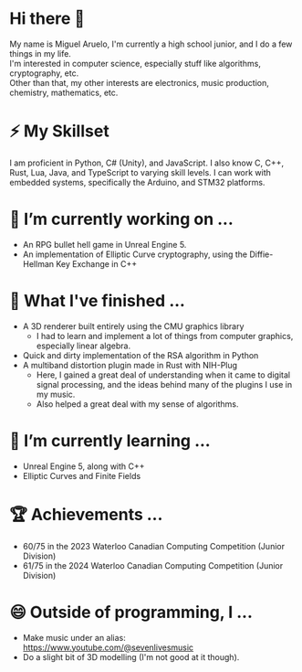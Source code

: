 # Hi there 👋
My name is Miguel Aruelo, I'm currently a high school junior, and I do a few things in my life.<br>
I'm interested in computer science, especially stuff like algorithms, cryptography, etc.<br>
Other than that, my other interests are electronics, music production, chemistry, mathematics, etc.

# ⚡ My Skillset
I am proficient in Python, C# (Unity), and JavaScript.
I also know C, C++, Rust, Lua, Java, and TypeScript to varying skill levels.
I can work with embedded systems, specifically the Arduino, and STM32 platforms.

# 🔭 I’m currently working on ...
- An RPG bullet hell game in Unreal Engine 5.
- An implementation of Elliptic Curve cryptography, using the Diffie-Hellman Key Exchange in C++

# 🤔 What I've finished ...
- A 3D renderer built entirely using the CMU graphics library
  - I had to learn and implement a lot of things from computer graphics, especially linear algebra.
- Quick and dirty implementation of the RSA algorithm in Python
- A multiband distortion plugin made in Rust with NIH-Plug
  - Here, I gained a great deal of understanding when it came to digital signal processing, and the ideas behind many of the plugins I use in my music.
  - Also helped a great deal with my sense of algorithms.

# 🌱 I’m currently learning ...
- Unreal Engine 5, along with C++
- Elliptic Curves and Finite Fields

# 🏆 Achievements ...
- 60/75 in the 2023 Waterloo Canadian Computing Competition (Junior Division)
- 61/75 in the 2024 Waterloo Canadian Computing Competition (Junior Division)

# 😄 Outside of programming, I ...
- Make music under an alias: https://www.youtube.com/@sevenlivesmusic
- Do a slight bit of 3D modelling (I'm not good at it though).
<!--
**migearu/migearu** is a ✨ _special_ ✨ repository because its `README.md` (this file) appears on your GitHub profile.

Here are some ideas to get you started:

- 
- 🌱 I’m currently learning ...
- 👯 I’m looking to collaborate on ...
- 🤔 I’m looking for help with ...
- 💬 Ask me about ...
- 📫 How to reach me: ...
- 😄 Pronouns: ...
- ⚡ Fun fact: ...
-->
